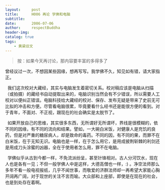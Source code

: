 ```yaml
---
layout:     post
title:      H006 再论 学佛和电脑
subtitle:   
date:       2006-07-06
author:     respectBuddha
header-img: 
catalog: true
tags:
    - 黄粱旧文
---
```


> 按：如果今天再讨论，那内容要丰富的多得多了

曾经议过一次，不想因某些因缘，想再写写。我学佛不久，知见如有错，请大家指正。

  我们这次校对大藏经，其实与电脑发生着密切关系。校对稿应该是电脑从扫描（或拍摄）的藏经书自动提取出来的，电脑识别当然会有不少错误，所以需要人工校对以便纠正错误。电脑科技给大藏经的校对、保存、发布无疑是带来了史前无可比拟的冲击和方便。尽管看电脑很累，毕竟要看什么经书还是能很方便的看到。对于青年，不面对、不正视，跟现在的社会确实是太脱节了。

  如果开放自己的思维，其实很多东西，无所谓好无所谓坏，界线是很模糊的，依不同的因缘，有不同的流向和结果。譬如，一大碗白米饭，对健康人是充饥的良药，但是对严重的糖尿病人，却是致命的毒药。不同的因，有不同的果，而罪不在白米饭，在于无知无识。电脑也是一样，在于怎么用它，是用成披荆斩棘的利剑还是用成刀头涂蜜的凶器，全在于使用者怎么用，罪不在电脑。

  学佛似乎从古到今都一样，不免流派纷呈，甚至针锋相对。古人分河饮水，现在人也是各有一见；不但一般学佛人中是这样，大德高僧也一样，:) 。净空法师那么多年不看一般电视报纸，几乎不闻世事，而敬爱的济群法师却一再希望大家能心胸开阔再广阔，对于现世的关注不言而喻。大众部和上座部，即使是在现在的社会，也是到处存在着啊。